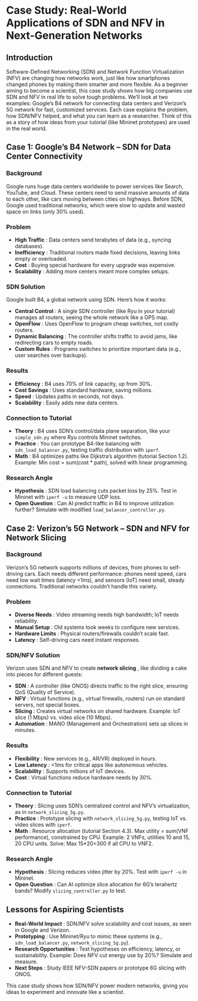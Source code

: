 # Case Study: Real-World Applications of SDN and NFV in Next-Generation Networks

## Introduction

Software-Defined Networking (SDN) and Network Function Virtualization (NFV) are changing how networks work, just like how smartphones changed phones by making them smarter and more flexible. As a beginner aiming to become a scientist, this case study shows how big companies use SDN and NFV in real life to solve tough problems. We’ll look at two examples: Google’s B4 network for connecting data centers and Verizon’s 5G network for fast, customized services. Each case explains the problem, how SDN/NFV helped, and what you can learn as a researcher. Think of this as a story of how ideas from your tutorial (like Mininet prototypes) are used in the real world.

## Case 1: Google’s B4 Network – SDN for Data Center Connectivity

### Background

Google runs huge data centers worldwide to power services like Search, YouTube, and Cloud. These centers need to send massive amounts of data to each other, like cars moving between cities on highways. Before SDN, Google used traditional networks, which were slow to update and wasted space on links (only 30% used).

### Problem

- **High Traffic** : Data centers send terabytes of data (e.g., syncing databases).
- **Inefficiency** : Traditional routers made fixed decisions, leaving links empty or overloaded.
- **Cost** : Buying special hardware for every upgrade was expensive.
- **Scalability** : Adding more centers meant more complex setups.

### SDN Solution

Google built B4, a global network using SDN. Here’s how it works:

- **Central Control** : A single SDN controller (like Ryu in your tutorial) manages all routers, seeing the whole network like a GPS map.
- **OpenFlow** : Uses OpenFlow to program cheap switches, not costly routers.
- **Dynamic Balancing** : The controller shifts traffic to avoid jams, like redirecting cars to empty roads.
- **Custom Rules** : Programs switches to prioritize important data (e.g., user searches over backups).

### Results

- **Efficiency** : B4 uses 70% of link capacity, up from 30%.
- **Cost Savings** : Uses standard hardware, saving millions.
- **Speed** : Updates paths in seconds, not days.
- **Scalability** : Easily adds new data centers.

### Connection to Tutorial

- **Theory** : B4 uses SDN’s control/data plane separation, like your `simple_sdn.py` where Ryu controls Mininet switches.
- **Practice** : You can prototype B4-like balancing with `sdn_load_balancer.py`, testing traffic distribution with `iperf`.
- **Math** : B4 optimizes paths like Dijkstra’s algorithm (tutorial Section 1.2). Example: Min cost = sum(cost \* path), solved with linear programming.

### Research Angle

- **Hypothesis** : SDN load balancing cuts packet loss by 25%. Test in Mininet with `iperf -u` to measure UDP loss.
- **Open Question** : Can AI predict traffic in B4 to improve utilization further? Simulate with modified `load_balancer_controller.py`.

## Case 2: Verizon’s 5G Network – SDN and NFV for Network Slicing

### Background

Verizon’s 5G network supports millions of devices, from phones to self-driving cars. Each needs different performance: phones need speed, cars need low wait times (latency <1ms), and sensors (IoT) need small, steady connections. Traditional networks couldn’t handle this variety.

### Problem

- **Diverse Needs** : Video streaming needs high bandwidth; IoT needs reliability.
- **Manual Setup** : Old systems took weeks to configure new services.
- **Hardware Limits** : Physical routers/firewalls couldn’t scale fast.
- **Latency** : Self-driving cars need instant responses.

### SDN/NFV Solution

Verizon uses SDN and NFV to create **network slicing** , like dividing a cake into pieces for different guests:

- **SDN** : A controller (like ONOS) directs traffic to the right slice, ensuring QoS (Quality of Service).
- **NFV** : Virtual functions (e.g., virtual firewalls, routers) run on standard servers, not special boxes.
- **Slicing** : Creates virtual networks on shared hardware. Example: IoT slice (1 Mbps) vs. video slice (10 Mbps).
- **Automation** : MANO (Management and Orchestration) sets up slices in minutes.

### Results

- **Flexibility** : New services (e.g., AR/VR) deployed in hours.
- **Low Latency** : <1ms for critical apps like autonomous vehicles.
- **Scalability** : Supports millions of IoT devices.
- **Cost** : Virtual functions reduce hardware needs by 30%.

### Connection to Tutorial

- **Theory** : Slicing uses SDN’s centralized control and NFV’s virtualization, as in `network_slicing_5g.py`.
- **Practice** : Prototype slicing with `network_slicing_5g.py`, testing IoT vs. video slices with `iperf`.
- **Math** : Resource allocation (tutorial Section 4.3). Max utility = sum(VNF performance), constrained by CPU. Example: 2 VNFs, utilities 10 and 15, 20 CPU units. Solve: Max 15\*20=300 if all CPU to VNF2.

### Research Angle

- **Hypothesis** : Slicing reduces video jitter by 20%. Test with `iperf -u` in Mininet.
- **Open Question** : Can AI optimize slice allocation for 6G’s terahertz bands? Modify `slicing_controller.py` to test.

## Lessons for Aspiring Scientists

- **Real-World Impact** : SDN/NFV solve scalability and cost issues, as seen in Google and Verizon.
- **Prototyping** : Use Mininet/Ryu to mimic these systems (e.g., `sdn_load_balancer.py`, `network_slicing_5g.py`).
- **Research Opportunities** : Test hypotheses on efficiency, latency, or sustainability. Example: Does NFV cut energy use by 20%? Simulate and measure.
- **Next Steps** : Study IEEE NFV-SDN papers or prototype 6G slicing with ONOS.

This case study shows how SDN/NFV power modern networks, giving you ideas to experiment and innovate like a scientist.
